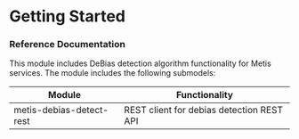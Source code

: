 # Getting Started

### Reference Documentation

This module includes DeBias detection algorithm functionality for Metis services.
The module includes the following submodels:

| Module                   | Functionality                             |
|--------------------------|-------------------------------------------|
| metis-debias-detect-rest | REST client for debias detection REST API |



